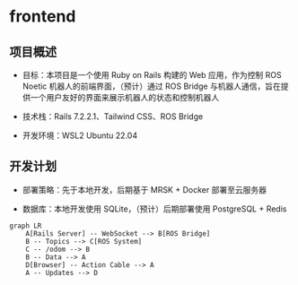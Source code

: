 # frontend

## 项目概述

- 目标：本项目是一个使用 Ruby on Rails 构建的 Web 应用，作为控制 ROS Noetic 机器人的前端界面，（预计）通过 ROS Bridge 与机器人通信，旨在提供一个用户友好的界面来展示机器人的状态和控制机器人

- 技术栈：Rails 7.2.2.1、Tailwind CSS、ROS Bridge

- 开发环境：WSL2 Ubuntu 22.04

## 开发计划

- 部署策略：先于本地开发，后期基于 MRSK + Docker 部署至云服务器

- 数据库：本地开发使用 SQLite，（预计）后期部署使用 PostgreSQL + Redis

```mermaid
graph LR
    A[Rails Server] -- WebSocket --> B[ROS Bridge]
    B -- Topics --> C[ROS System]
    C -- /odom --> B
    B -- Data --> A
    D[Browser] -- Action Cable --> A
    A -- Updates --> D
```